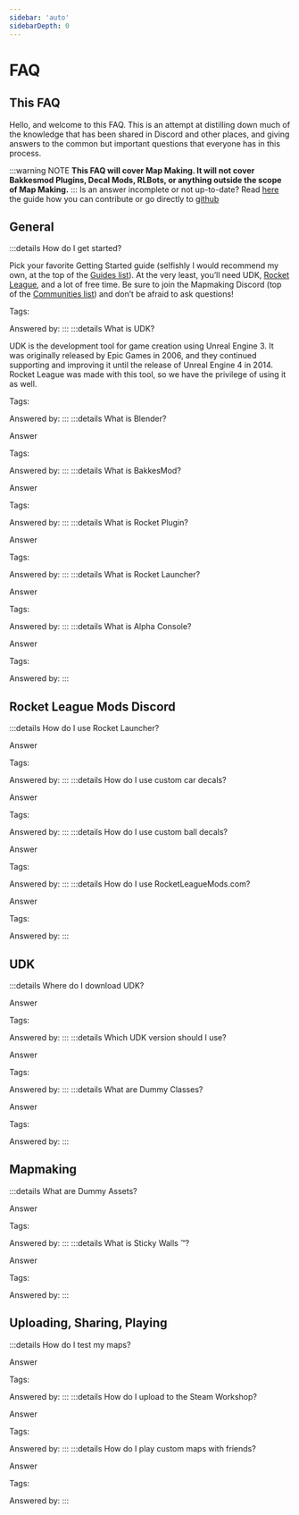 ```yaml
---
sidebar: 'auto'
sidebarDepth: 0
---
```


# FAQ

## This FAQ <Badge text="not finished" type="warning"/>
Hello, and welcome to this FAQ. This is an attempt at distilling down much of the knowledge that has been shared in Discord and other places, and giving answers to the common but important questions that everyone has in this process.

:::warning NOTE
**This FAQ will cover Map Making. It will not cover Bakkesmod Plugins, Decal Mods, RLBots, or anything outside the scope of Map Making.**
:::
Is an answer incomplete or not up-to-date? Read [here](../more/contribute) the guide how you can contribute or go directly to [github](https://github.com/RocketLeagueMapmaking/RL-docs/blob/master/CONTRIBUTING.md)

## General

:::details How do I get started?

Pick your favorite Getting Started guide (selfishly I would recommend my own, at the top of the [Guides list](../guide/guides)). At the very least, you’ll need UDK, [Rocket League](https://rocketleague.com), and a lot of free time. Be sure to join the Mapmaking Discord (top of the [Communities list](../resources/modding_network)) and don’t be afraid to ask questions!

Tags:

Answered by: 
:::
:::details What is UDK?

UDK is the development tool for game creation using Unreal Engine 3. It was originally released by Epic Games in 2006, and they continued supporting and improving it until the release of Unreal Engine 4 in 2014. Rocket League was made with this tool, so we have the privilege of using it as well.

Tags:

Answered by:
:::
:::details What is Blender?

Answer

Tags:

Answered by:
:::
:::details What is BakkesMod?

Answer

Tags:

Answered by:
:::
:::details What is Rocket Plugin?

Answer

Tags:

Answered by:
:::
:::details What is Rocket Launcher?

Answer

Tags:

Answered by:
:::
:::details What is Alpha Console?

Answer

Tags:

Answered by:
:::
## Rocket League Mods Discord

:::details How do I use Rocket Launcher?

Answer

Tags:

Answered by:
:::
:::details How do I use custom car decals?

Answer

Tags:

Answered by:
:::
:::details How do I use custom ball decals?

Answer

Tags:

Answered by:
:::
:::details How do I use RocketLeagueMods.com?

Answer

Tags:

Answered by:
:::
## UDK

:::details Where do I download UDK?

Answer

Tags:

Answered by:
:::
:::details Which UDK version should I use?

Answer

Tags:

Answered by:
:::
:::details What are Dummy Classes?

Answer

Tags:

Answered by:
:::
## Mapmaking

:::details What are Dummy Assets?

Answer

Tags:

Answered by:
:::
:::details What is Sticky Walls ™?

Answer

Tags:

Answered by:
:::
## Uploading, Sharing, Playing

:::details How do I test my maps?

Answer

Tags:

Answered by:
:::
:::details How do I upload to the Steam Workshop?

Answer

Tags:

Answered by:
:::
:::details How do I play custom maps with friends?

Answer

Tags:

Answered by:
:::